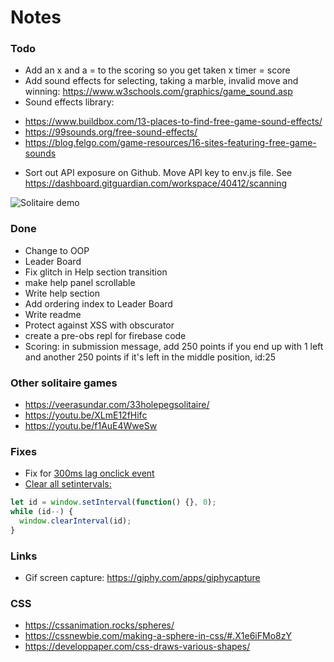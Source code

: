 # Notes

### Todo
- Add an x and a = to the scoring so you get taken x timer = score
- Add sound effects for selecting, taking a marble, invalid move and winning: https://www.w3schools.com/graphics/game_sound.asp
- Sound effects library: 
+ https://www.buildbox.com/13-places-to-find-free-game-sound-effects/
+ https://99sounds.org/free-sound-effects/
+ https://blog.felgo.com/game-resources/16-sites-featuring-free-game-sounds
- Sort out API exposure on Github. Move API key to env.js file. See https://dashboard.gitguardian.com/workspace/40412/scanning

![Solitaire demo](https://js-33-peg-solitaire-game.rjlevy.repl.co/images/solitaire-demo.gif)

### Done
- Change to OOP
- Leader Board
- Fix glitch in Help section transition
- make help panel scrollable
- Write help section
- Add ordering index to Leader Board
- Write readme
- Protect against XSS with obscurator
- create a pre-obs repl for firebase code
- Scoring: in submission message, add 250 points if you end up with 1 left and another 250 points if it's left in the middle position, id:25

### Other solitaire games
- https://veerasundar.com/33holepegsolitaire/
- https://youtu.be/XLmE12fHifc
- https://youtu.be/f1AuE4WweSw

### Fixes
- Fix for [300ms lag onclick event](https://developers.google.com/web/updates/2013/12/300ms-tap-delay-gone-away)
- [Clear all setintervals:](https://stackoverflow.com/questions/34167975/clear-all-setintervals)
```js
let id = window.setInterval(function() {}, 0);
while (id--) {
  window.clearInterval(id);
}
```

### Links
- Gif screen capture: https://giphy.com/apps/giphycapture

### CSS
- https://cssanimation.rocks/spheres/
- https://cssnewbie.com/making-a-sphere-in-css/#.X1e6iFMo8zY
- https://developpaper.com/css-draws-various-shapes/